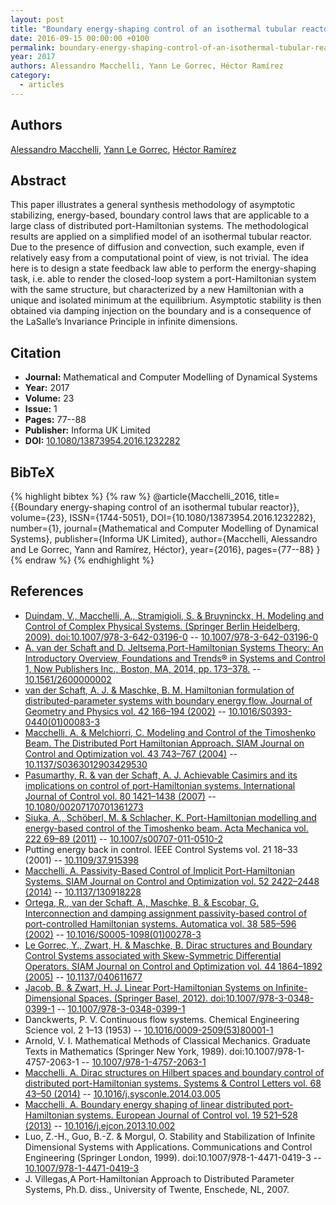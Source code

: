 ```yaml
---
layout: post
title: "Boundary energy-shaping control of an isothermal tubular reactor"
date: 2016-09-15 00:00:00 +0100
permalink: boundary-energy-shaping-control-of-an-isothermal-tubular-reactor
year: 2017
authors: Alessandro Macchelli, Yann Le Gorrec, Héctor Ramírez
category:
  - articles
---
```

 
## Authors
[Alessandro Macchelli](authors/alessandro_macchelli), [Yann Le Gorrec](authors/yann_le_gorrec), [Héctor Ramírez](authors/hector_ramirez)
 
## Abstract
 This paper illustrates a general synthesis methodology of asymptotic stabilizing, energy-based, boundary control laws that are applicable to a large class of distributed port-Hamiltonian systems. The methodological results are applied on a simplified model of an isothermal tubular reactor. Due to the presence of diffusion and convection, such example, even if relatively easy from a computational point of view, is not trivial. The idea here is to design a state feedback law able to perform the energy-shaping task, i.e. able to render the closed-loop system a port-Hamiltonian system with the same structure, but characterized by a new Hamiltonian with a unique and isolated minimum at the equilibrium. Asymptotic stability is then obtained via damping injection on the boundary and is a consequence of the LaSalle’s Invariance Principle in infinite dimensions.
 
## Citation
- **Journal:** Mathematical and Computer Modelling of Dynamical Systems
- **Year:** 2017
- **Volume:** 23
- **Issue:** 1
- **Pages:** 77--88
- **Publisher:** Informa UK Limited
- **DOI:** [10.1080/13873954.2016.1232282](https://doi.org/10.1080/13873954.2016.1232282)
 
## BibTeX
{% highlight bibtex %}
{% raw %}
@article{Macchelli_2016,
  title={{Boundary energy-shaping control of an isothermal tubular reactor}},
  volume={23},
  ISSN={1744-5051},
  DOI={10.1080/13873954.2016.1232282},
  number={1},
  journal={Mathematical and Computer Modelling of Dynamical Systems},
  publisher={Informa UK Limited},
  author={Macchelli, Alessandro and Le Gorrec, Yann and Ramírez, Héctor},
  year={2016},
  pages={77--88}
}
{% endraw %}
{% endhighlight %}
 
## References
- [Duindam, V., Macchelli, A., Stramigioli, S. & Bruyninckx, H. Modeling and Control of Complex Physical Systems. (Springer Berlin Heidelberg, 2009). doi:10.1007/978-3-642-03196-0](modeling-and-control-of-complex-physical-systems) -- [10.1007/978-3-642-03196-0](https://doi.org/10.1007/978-3-642-03196-0)
- [A. van der Schaft and D. Jeltsema,Port-Hamiltonian Systems Theory: An Introductory Overview, Foundations and Trends® in Systems and Control 1, Now Publishers Inc., Boston, MA, 2014, pp. 173–378.](port-hamiltonian-systems-theory-an-introductory-overview-journal) -- [10.1561/2600000002](https://doi.org/10.1561/2600000002)
- [van der Schaft, A. J. & Maschke, B. M. Hamiltonian formulation of distributed-parameter systems with boundary energy flow. Journal of Geometry and Physics vol. 42 166–194 (2002)](hamiltonian-formulation-of-distributed-parameter-systems-with-boundary-energy-flow) -- [10.1016/S0393-0440(01)00083-3](https://doi.org/10.1016/S0393-0440(01)00083-3)
- [Macchelli, A. & Melchiorri, C. Modeling and Control of the Timoshenko Beam. The Distributed Port Hamiltonian Approach. SIAM Journal on Control and Optimization vol. 43 743–767 (2004)](modeling-and-control-of-the-timoshenko-beam-the-distributed-port-hamiltonian-approach) -- [10.1137/S0363012903429530](https://doi.org/10.1137/S0363012903429530)
- [Pasumarthy, R. & van der Schaft, A. J. Achievable Casimirs and its implications on control of port-Hamiltonian systems. International Journal of Control vol. 80 1421–1438 (2007)](achievable-casimirs-and-its-implications-on-control-of-port-hamiltonian-systems) -- [10.1080/00207170701361273](https://doi.org/10.1080/00207170701361273)
- [Siuka, A., Schöberl, M. & Schlacher, K. Port-Hamiltonian modelling and energy-based control of the Timoshenko beam. Acta Mechanica vol. 222 69–89 (2011)](port-hamiltonian-modelling-and-energy-based-control-of-the-timoshenko-beam) -- [10.1007/s00707-011-0510-2](https://doi.org/10.1007/s00707-011-0510-2)
- Putting energy back in control. IEEE Control Systems vol. 21 18–33 (2001) -- [10.1109/37.915398](https://doi.org/10.1109/37.915398)
- [Macchelli, A. Passivity-Based Control of Implicit Port-Hamiltonian Systems. SIAM Journal on Control and Optimization vol. 52 2422–2448 (2014)](passivity-based-control-of-implicit-port-hamiltonian-systems) -- [10.1137/130918228](https://doi.org/10.1137/130918228)
- [Ortega, R., van der Schaft, A., Maschke, B. & Escobar, G. Interconnection and damping assignment passivity-based control of port-controlled Hamiltonian systems. Automatica vol. 38 585–596 (2002)](interconnection-and-damping-assignment-passivity-based-control-of-port-controlled-hamiltonian-systems) -- [10.1016/S0005-1098(01)00278-3](https://doi.org/10.1016/S0005-1098(01)00278-3)
- [Le Gorrec, Y., Zwart, H. & Maschke, B. Dirac structures and Boundary Control Systems associated with Skew-Symmetric Differential Operators. SIAM Journal on Control and Optimization vol. 44 1864–1892 (2005)](dirac-structures-and-boundary-control-systems-associated-with-skew-symmetric-differential-operators) -- [10.1137/040611677](https://doi.org/10.1137/040611677)
- [Jacob, B. & Zwart, H. J. Linear Port-Hamiltonian Systems on Infinite-Dimensional Spaces. (Springer Basel, 2012). doi:10.1007/978-3-0348-0399-1](linear-port-hamiltonian-systems-on-infinite-dimensional-spaces) -- [10.1007/978-3-0348-0399-1](https://doi.org/10.1007/978-3-0348-0399-1)
- Danckwerts, P. V. Continuous flow systems. Chemical Engineering Science vol. 2 1–13 (1953) -- [10.1016/0009-2509(53)80001-1](https://doi.org/10.1016/0009-2509(53)80001-1)
- Arnold, V. I. Mathematical Methods of Classical Mechanics. Graduate Texts in Mathematics (Springer New York, 1989). doi:10.1007/978-1-4757-2063-1 -- [10.1007/978-1-4757-2063-1](https://doi.org/10.1007/978-1-4757-2063-1)
- [Macchelli, A. Dirac structures on Hilbert spaces and boundary control of distributed port-Hamiltonian systems. Systems &amp; Control Letters vol. 68 43–50 (2014)](dirac-structures-on-hilbert-spaces-and-boundary-control-of-distributed-port-hamiltonian-systems) -- [10.1016/j.sysconle.2014.03.005](https://doi.org/10.1016/j.sysconle.2014.03.005)
- [Macchelli, A. Boundary energy shaping of linear distributed port-Hamiltonian systems. European Journal of Control vol. 19 521–528 (2013)](boundary-energy-shaping-of-linear-distributed-port-hamiltonian-systems) -- [10.1016/j.ejcon.2013.10.002](https://doi.org/10.1016/j.ejcon.2013.10.002)
- Luo, Z.-H., Guo, B.-Z. & Morgul, O. Stability and Stabilization of Infinite Dimensional Systems with Applications. Communications and Control Engineering (Springer London, 1999). doi:10.1007/978-1-4471-0419-3 -- [10.1007/978-1-4471-0419-3](https://doi.org/10.1007/978-1-4471-0419-3)
- J. Villegas,A Port-Hamiltonian Approach to Distributed Parameter Systems, Ph.D. diss., University of Twente, Enschede, NL, 2007.

